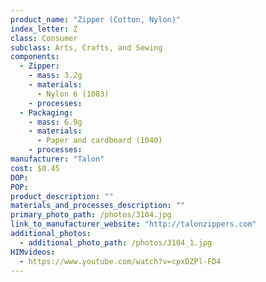 ```yaml
---
product_name: "Zipper (Cotton, Nylon)"
index_letter: Z
class: Consumer
subclass: Arts, Crafts, and Sewing
components:
  - Zipper:
    - mass: 3.2g
    - materials:
      - Nylon 6 (1083)
    - processes:
  - Packaging:
    - mass: 6.9g
    - materials:
      - Paper and cardboard (1040)
    - processes:
manufacturer: "Talon"
cost: $0.45
DOP: 
POP: 
product_description: ""
materials_and_processes_description: ""
primary_photo_path: /photos/3104.jpg
link_to_manufacturer_website: "http://talonzippers.com"
additional_photos:
  - additional_photo_path: /photos/3104_1.jpg
HIMvideos:
  - https://www.youtube.com/watch?v=cpxDZPl-FD4
---
```

